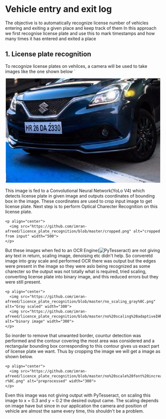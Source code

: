 # Vehicle entry and exit log

The objective is to automatically recognize license number of vehicles entering and exiting a given place and keep track of them
In this approach we first recognise license plate and use this to mark timestamps and how many times it has entered and exited a place

## 1. License plate recognition
  
  To recognize license plates on vehilces, a camera will be used to take images like the one shown below
  ` 
  <p align="center">
    <img src="https://github.com/imran-afreed/licence_plate_recognition/blob/master/one.jpg" alt="vehicle pic" width="500">
  </p>
  
  This image is fed to a Convolutional Neural Network(YoLo V4) which detects license plate in given image and outputs coordinates of bounding box in the image. These coordinates are used to crop input image to get license plate. Next step is to perform Optical Charecter Recognition on this license plate.
  
    <p align="center">
      <img src="https://github.com/imran-afreed/licence_plate_recognition/blob/master/cropped.png" alt="cropped from input" width="500">
    </p>  
  
  But these images when fed to an OCR Engine(![PyTesseract](https://pypi.org/project/pytesseract/)) are not giving any text in return, scaling image, denoising etc didn't help. So converetd image into gray scale and performed OCR there was output but the edges were present in the image so they were aslo being recognized as some charecter so the output was not totally what is required, tried scaling, converting license plate into binary image, and this reduced errors but they were still present.
  
    <p align="center">
      <img src="https://github.com/imran-afreed/licence_plate_recognition/blob/master/no_scaling_gray%0C.png" alt="Gray scaled" width="300">
      <img src="https://github.com/imran-afreed/licence_plate_recognition/blob/master/no%20scaling%20adaptiveIHR%2096%20DA%202330:%0A%0C.png" alt="binary image" width="300">
    </p>
  
  So inorder to remove that unwanted border, countur detection was performed and the contour covering the most area was considered and a rectangular bounding box corresponding to this contour gives us exact part of license plate we want. Thus by cropping the image we will get a image as shown below.
  
    <p align="center">
      <img src="https://github.com/imran-afreed/licence_plate_recognition/blob/master/no%20scale%20font%20increased%20border%20-r%0C.png" alt="preprocessed" width="300">
    </p>

  Even this image was not giving output with PyTesseract, on scaling this image to x = 0.3 and y = 0.2 the desired output came. The scaling depends on image have but since in our application the camera and position of vehicle are almost the same every time, this shouldn't be a problem.
  
